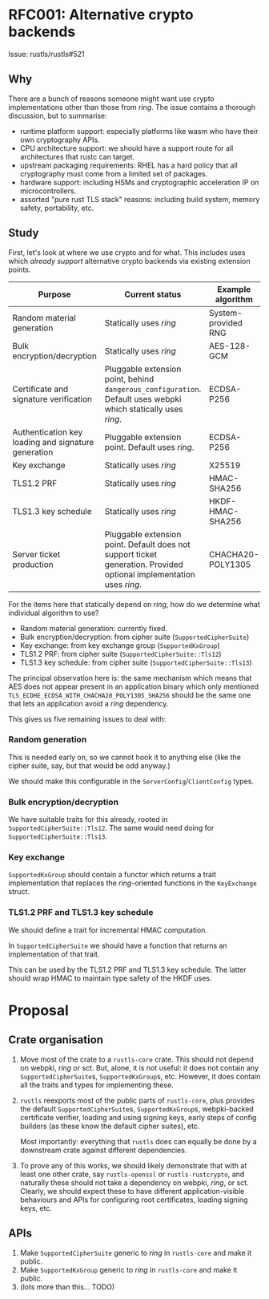 # RFC001: Alternative crypto backends

Issue: rustls/rustls#521

## Why

There are a bunch of reasons someone might want use crypto implementations
other than those from *ring*.  The issue contains a thorough discussion,
but to summarise:

- runtime platform support: especially platforms like wasm who have their own
  cryptography APIs.
- CPU architecture support: we should have a support route for all architectures
  that rustc can target.
- upstream packaging requirements: RHEL has a hard policy that all cryptography
  must come from a limited set of packages.
- hardware support: including HSMs and cryptographic acceleration IP on microcontrollers.
- assorted "pure rust TLS stack" reasons: including build system, memory safety, portability, etc.

## Study

First, let's look at where we use crypto and for what.  This includes
uses which _already support_ alternative crypto backends via existing
extension points.

| Purpose | Current status | Example algorithm | Example code location |
| --- | --- | --- | --- |
| Random material generation | Statically uses *ring* | System-provided RNG | `src/rand.rs` |
| Bulk encryption/decryption | Statically uses *ring* | AES-128-GCM | `src/cipher.rs` |
| Certificate and signature verification | Pluggable extension point, behind `dangerous_configuration`. Default uses webpki which statically uses *ring*. | ECDSA-P256 | `src/verify.rs` |
| Authentication key loading and signature generation | Pluggable extension point.  Default uses *ring*. | ECDSA-P256 | `src/sign.rs` |
| Key exchange | Statically uses *ring* | X25519 | `src/kx.rs` |
| TLS1.2 PRF | Statically uses *ring* | HMAC-SHA256 | `src/tls12/kdf.rs` |
| TLS1.3 key schedule | Statically uses *ring* | HKDF-HMAC-SHA256 | `src/tls13/key_schedule.rs` |
| Server ticket production | Pluggable extension point. Default does not support ticket generation. Provided optional implementation uses *ring*. | CHACHA20-POLY1305 | `src/ticketer.rs` |

For the items here that statically depend on *ring*, how do we determine what
individual algorithm to use?

- Random material generation: currently fixed.
- Bulk encryption/decryption: from cipher suite (`SupportedCipherSuite`)
- Key exchange: from key exchange group (`SupportedKxGroup`)
- TLS1.2 PRF: from cipher suite (`SupportedCipherSuite::Tls12`)
- TLS1.3 key schedule: from cipher suite (`SupportedCipherSuite::Tls13`)

The principal observation here is: the same mechanism which means that AES does not appear
present in an application binary which only mentioned `TLS_ECDHE_ECDSA_WITH_CHACHA20_POLY1305_SHA256`
should be the same one that lets an application avoid a *ring* dependency.

This gives us five remaining issues to deal with:

### Random generation

This is needed early on, so we cannot hook it to anything else (like the cipher suite, say, but
that would be odd anyway.)

We should make this configurable in the `ServerConfig`/`ClientConfig` types.

### Bulk encryption/decryption

We have suitable traits for this already, rooted in `SupportedCipherSuite::Tls12`.
The same would need doing for `SupportedCipherSuite::Tls13`.

### Key exchange
`SupportedKxGroup` should contain a functor which returns a trait implementation that
replaces the *ring*-oriented functions in the `KeyExchange` struct.

### TLS1.2 PRF and TLS1.3 key schedule
We should define a trait for incremental HMAC computation.

In `SupportedCipherSuite` we should have a function that returns an implementation of that trait.

This can be used by the TLS1.2 PRF and TLS1.3 key schedule.  The latter should wrap HMAC to maintain
type safety of the HKDF uses.

# Proposal

## Crate organisation

1. Move most of the crate to a `rustls-core` crate.  This should not depend on webpki, *ring* or sct.
   But, alone, it is not useful: it does not contain any `SupportedCipherSuite`s, `SupportedKxGroup`s, etc.
   However, it does contain all the traits and types for implementing these.
2. `rustls` reexports most of the public parts of `rustls-core`, plus provides the default
   `SupportedCipherSuite`s, `SupportedKxGroup`s, webpki-backed certificate verifier, loading and using
   signing keys, early steps of config builders (as these know the default cipher suites), etc.

   Most importantly: everything that `rustls` does can equally be done by a downstream crate against
   different dependencies.
3. To prove any of this works, we should likely demonstrate that with at least one other crate,
   say `rustls-openssl` or `rustls-rustcrypto`, and naturally these should not take a dependency
   on webpki, *ring*, or sct.  Clearly, we should expect these to have different application-visible
   behaviours and APIs for configuring root certificates, loading signing keys, etc.

## APIs

1. Make `SupportedCipherSuite` generic to *ring* in `rustls-core` and make it public.
2. Make `SupportedKxGroup` generic to *ring* in `rustls-core` and make it public.
3. (lots more than this... TODO)


